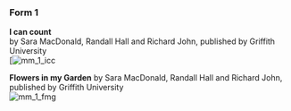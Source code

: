 ### Form 1

**I can count**   
by Sara MacDonald, Randall Hall and Richard John, published by Griffith University   
[![mm_1_icc](https://read.bookcreator.com/90xX8oEcxcfyNZIYJfiFotsyL6S2/3swXYtoTS-a0TCNrqEVxzw/yP0X6vH0TZ-oZ6YRFJcVMQ)  


**Flowers in my Garden**
by Sara MacDonald, Randall Hall and Richard John, published by Griffith University   
![mm_1_fmg](https://read.bookcreator.com/90xX8oEcxcfyNZIYJfiFotsyL6S2/rmzBXCs4RkCVR1_HbGzKpg/3AnmOgP_QFCz_SdIfW2FLw)  

